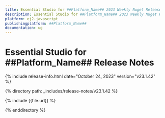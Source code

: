```yaml
---
title: Essential Studio for ##Platform_Name## 2023 Weekly Nuget Release Release Notes  
description: Essential Studio for ##Platform_Name## 2023 Weekly Nuget Release Release Notes  
platform: ej2-javascript
publishingplatform: ##Platform_Name##
documentation: ug
---
```


# Essential Studio for  ##Platform_Name##   Release Notes  

{% include release-info.html date="October 24, 2023"  version="v23.1.42" %} 

{% directory path: _includes/release-notes/v23.1.42 %}

{% include {{file.url}} %}

{% enddirectory %}


